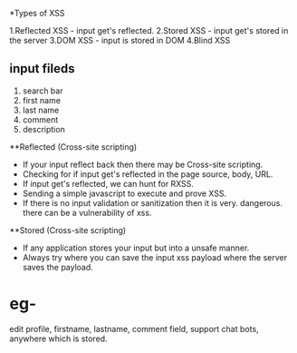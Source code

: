 *Types of XSS

1.Reflected XSS - input get's reflected.
2.Stored XSS - input get's stored in the server
3.DOM XSS - input is stored in DOM
4.Blind XSS

input fileds
---------------
1. search bar
2. first name
3. last name
4. comment
5. description


**Reflected (Cross-site scripting)

- If your input reflect back then there may be Cross-site scripting.
- Checking for if input get's reflected in the page source, body, URL.
- If input get's reflected, we can hunt for RXSS.
- Sending a simple javascript to execute and prove XSS.
- If there is no input validation or sanitization then it is very. dangerous. there can be a vulnerability of xss.


**Stored (Cross-site scripting)

- If any application stores your input but into a unsafe manner.
- Always try where you can save the input xss payload where the server saves the payload.

# eg- 
edit profile, firstname, lastname, comment field, support chat bots, anywhere which is stored.


